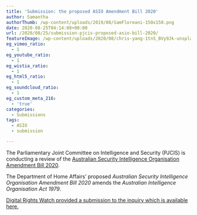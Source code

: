 ```yaml
---
title: 'Submission: the proposed ASIO Amendment Bill 2020'
author: Samantha
authorThumb: /wp-content/uploads/2019/08/SamFloreani-150x150.png
date: 2020-08-25T04:14:08+00:00
url: /2020/08/25/submission-pjcis-proposed-asio-bill-2020/
featureImage: /wp-content/uploads/2020/08/chris-yang-1tnS_BVy9Jk-unsplash-1.jpg
eg_vimeo_ratio:
  - 1
eg_youtube_ratio:
  - 1
eg_wistia_ratio:
  - 1
eg_html5_ratio:
  - 1
eg_soundcloud_ratio:
  - 1
eg_custom_meta_216:
  - 'true'
categories:
  - Submissions
tags:
  - ASIO
  - submission

---
```

The Parliamentary Joint Committee on Intelligence and Security (PJCIS) is conducting a review of the [Australian Security Intelligence Organisation Amendment Bill 2020][1]. 

The Department of Home Affairs’ proposed _Australian Security Intelligence Organisation Amendment Bill 2020_ amends the _Australian Intelligence Organisation Act 1979_. 

[Digital Rights Watch provided a submission to the inquiry which is available here.][2]

 [1]: https://www.aph.gov.au/Parliamentary_Business/Bills_Legislation/Bills_Search_Results/Result?bId=r6554
 [2]: /wp-content/uploads/2020/08/DRW_SubmissionPJCIS_-ASIOAmendmentsBill_June2020.pdf